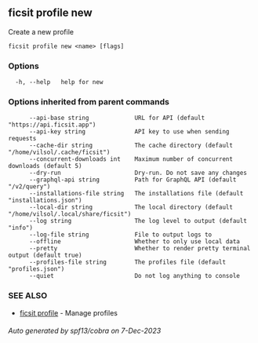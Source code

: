 ## ficsit profile new

Create a new profile

```
ficsit profile new <name> [flags]
```

### Options

```
  -h, --help   help for new
```

### Options inherited from parent commands

```
      --api-base string             URL for API (default "https://api.ficsit.app")
      --api-key string              API key to use when sending requests
      --cache-dir string            The cache directory (default "/home/vilsol/.cache/ficsit")
      --concurrent-downloads int    Maximum number of concurrent downloads (default 5)
      --dry-run                     Dry-run. Do not save any changes
      --graphql-api string          Path for GraphQL API (default "/v2/query")
      --installations-file string   The installations file (default "installations.json")
      --local-dir string            The local directory (default "/home/vilsol/.local/share/ficsit")
      --log string                  The log level to output (default "info")
      --log-file string             File to output logs to
      --offline                     Whether to only use local data
      --pretty                      Whether to render pretty terminal output (default true)
      --profiles-file string        The profiles file (default "profiles.json")
      --quiet                       Do not log anything to console
```

### SEE ALSO

* [ficsit profile](ficsit_profile.md)	 - Manage profiles

###### Auto generated by spf13/cobra on 7-Dec-2023
